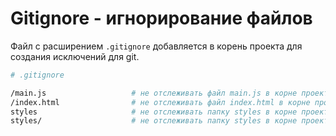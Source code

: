 # Gitignore - игнорирование файлов

Файл с расширением `.gitignore` добавляется в корень проекта для создания исключений для git.

```bash
# .gitignore

/main.js                   # не отслеживать файл main.js в корне проекта
/index.html                # не отслеживать файл index.html в корне проекта
styles                     # не отслеживать папку styles в корне проекта
styles/                    # не отслеживать папку styles в корне проекта
```
